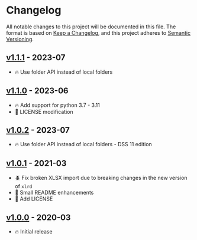 # Changelog

All notable changes to this project will be documented in this file. The format is based on [Keep a Changelog](https://keepachangelog.com/en/1.0.0/),
and this project adheres to [Semantic Versioning](https://semver.org/spec/v2.0.0.html).

## [v1.1.1](https://github.com/dataiku/dss-plugin-excel-sheet-importer/releases/tag/v1.1.1) - 2023-07

- 🔥 Use folder API instead of local folders

## [v1.1.0](https://github.com/dataiku/dss-plugin-excel-sheet-importer/releases/tag/v1.1.0) - 2023-06

- 🔥 Add support for python 3.7 - 3.11
- 📙 LICENSE modification

## [v1.0.2](https://github.com/dataiku/dss-plugin-excel-sheet-importer/releases/tag/v1.0.2) - 2023-07

- 🔥 Use folder API instead of local folders - DSS 11 edition

## [v1.0.1](https://github.com/dataiku/dss-plugin-excel-sheet-importer/releases/tag/v1.0.1) - 2021-03

- 🪲 Fix broken XLSX import due to breaking changes in the new version of `xlrd`
- 💅 Small README enhancements
- 📙 Add LICENSE

## [v1.0.0](https://github.com/dataiku/dss-plugin-excel-sheet-importer/releases/tag/v1.0.0) - 2020-03

- 🔥 Initial release
